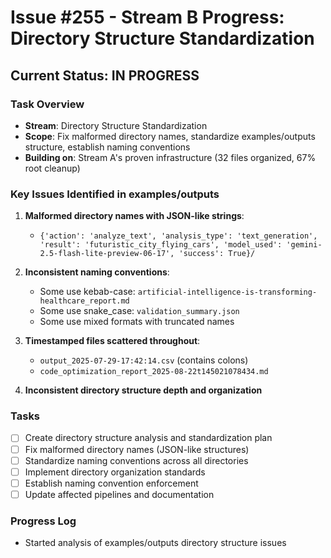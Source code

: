 # Issue #255 - Stream B Progress: Directory Structure Standardization

## Current Status: IN PROGRESS

### Task Overview
- **Stream**: Directory Structure Standardization
- **Scope**: Fix malformed directory names, standardize examples/outputs structure, establish naming conventions
- **Building on**: Stream A's proven infrastructure (32 files organized, 67% root cleanup)

### Key Issues Identified in examples/outputs
1. **Malformed directory names with JSON-like strings**:
   - `{'action': 'analyze_text', 'analysis_type': 'text_generation', 'result': 'futuristic_city_flying_cars', 'model_used': 'gemini-2.5-flash-lite-preview-06-17', 'success': True}/`
   
2. **Inconsistent naming conventions**:
   - Some use kebab-case: `artificial-intelligence-is-transforming-healthcare_report.md`
   - Some use snake_case: `validation_summary.json`
   - Some use mixed formats with truncated names

3. **Timestamped files scattered throughout**:
   - `output_2025-07-29-17:42:14.csv` (contains colons)
   - `code_optimization_report_2025-08-22t145021078434.md`

4. **Inconsistent directory structure depth and organization**

### Tasks
- [ ] Create directory structure analysis and standardization plan
- [ ] Fix malformed directory names (JSON-like structures)
- [ ] Standardize naming conventions across all directories
- [ ] Implement directory organization standards
- [ ] Establish naming convention enforcement
- [ ] Update affected pipelines and documentation

### Progress Log
- Started analysis of examples/outputs directory structure issues